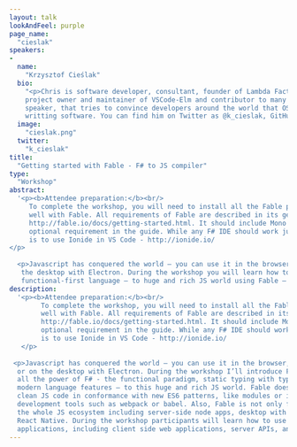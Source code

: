 ```yaml
---
layout: talk
lookAndFeel: purple
page_name:
  "cieslak"
speakers:
-
  name:
    "Krzysztof Cieślak"
  bio:
    "<p>Chris is software developer, consultant, founder of Lambda Factory. He’s author of Ionide, Forge, Fornax, 
    project owner and maintainer of VSCode-Elm and contributor to many OSS projects. Chris is also international 
    speaker, that tries to convince developers around the world that OSS and FP are good, pragmatic choices for 
    writting software. You can find him on Twitter as @k_cieslak, GitHub - @Krzysztof-Cieslak and read his blog</p>"
  image:
    "cieslak.png"
  twitter:
    "k_cieslak"
title:
  "Getting started with Fable - F# to JS compiler"
type:
  "Workshop"
abstract:
  '<p><b>Attendee preparation:</b><br/>
     To complete the workshop, you will need to install all the Fable pre-requisites and get an F# editor that works 
     well with Fable. All requirements of Fable are described in its getting started guide - 
     http://fable.io/docs/getting-started.html. It should include Mono which is described as 
     optional requirement in the guide. While any F# IDE should work just fine, the recommended setup 
     is to use Ionide in VS Code - http://ionide.io/
</p>
  
  <p>Javascript has conquered the world – you can use it in the browser, on the server, to write mobile apps, or on
   the desktop with Electron. During the workshop you will learn how to bring the power of F# - modern 
   functional-first language – to huge and rich JS world using Fable – F# to JS compiler.</p>'
description:
  '<p><b>Attendee preparation:</b><br/>
        To complete the workshop, you will need to install all the Fable pre-requisites and get an F# editor that works 
        well with Fable. All requirements of Fable are described in its getting started guide - 
        http://fable.io/docs/getting-started.html. It should include Mono which is described as 
        optional requirement in the guide. While any F# IDE should work just fine, the recommended setup 
        is to use Ionide in VS Code - http://ionide.io/
   </p>
     
 <p>Javascript has conquered the world – you can use it in the browser, on the server, to write mobile apps, 
  or on the desktop with Electron. During the workshop I’ll introduce Fable - an open source compiler that brings 
  all the power of F# - the functional paradigm, static typing with type inference, pattern matching, and more 
  modern language features – to this huge and rich JS world. Fable doesn’t add any runtime overhead and generates 
  clean JS code in conformance with new ES6 patterns, like modules or iterables, making it compatible with modern 
  development tools such as webpack or babel. Also, Fable is not only for front-end web apps, it integrates with 
  the whole JS ecosystem including server-side node apps, desktop with Github Electron and mobile with Fuse or 
  React Native. During the workshop participants will learn how to use Fable with different types of 
  applications, including client side web applications, server APIs, and mobile applications.</p>'
---
```

